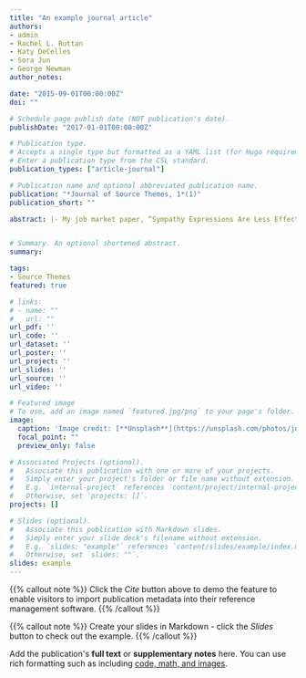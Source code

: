 ```yaml
---
title: "An example journal article"
authors:
- admin
- Rachel L. Ruttan
- Katy DeCelles
- Sora Jun
- George Newman
author_notes:

date: "2015-09-01T00:00:00Z"
doi: ""

# Schedule page publish date (NOT publication's date).
publishDate: "2017-01-01T00:00:00Z"

# Publication type.
# Accepts a single type but formatted as a YAML list (for Hugo requirements).
# Enter a publication type from the CSL standard.
publication_types: ["article-journal"]

# Publication name and optional abbreviated publication name.
publication: "*Journal of Source Themes, 1*(1)"
publication_short: ""

abstract: |- My job market paper, “Sympathy Expressions Are Less Effective When They Focus on the Silver Lining,” unpacks a paradox of communication whereby the most compassionate individuals may be the most likely to adopt communication strategies that backfire. Integrating insights from emotional labor theory (Hochschild, 1983) and the interpersonal process of compassion (Dutton et al., 2014), I argue that well-intentioned individuals, driven by heightened feelings of compassion, often try to alleviate another’s distress. In so doing, they attempt to comfort others by redirecting their attention to the potential positive aspects or benefits of their situation (e.g., “Look on the bright side…”). However, this seemingly supportive strategy unintentionally pressures recipients to engage in surface acting, compelling them to mask their genuine emotional experiences. This has important downstream consequences; silver lining expressions undermine one’s authentic emotional processing, producing poorer relational (e.g., less perceived supervisor support) and psychological (e.g., greater distress) outcomes. Across several studies – including an archival analysis of 600 sympathy cards, observational data from over 1,000 interactions, and lab experiments involving 500 grieving individuals – I consistently find robust support for this paradox. By unpacking the black box of expressions of sympathy, my job market paper contributes to the literature by challenging the assumption that ‘anything is good’ when it comes to compassionate action, revealing how well-intentioned strategies can produce unintended harm. It also highlights a selection paradox: organizations may choose the most compassionate individuals to deliver bad news or to comfort, even though their conversational strategies may be less effective. In ongoing work, I am extending this work to medical contexts, examining whether felt compassion predicts the provision of false hope during the delivery of life altering medical diagnoses, and whether organizations systematically select such communicators to deliver the news, despite the ethical and relational costs of doing so. 


# Summary. An optional shortened abstract.
summary: 

tags:
- Source Themes
featured: true

# links:
# - name: ""
#   url: ""
url_pdf: ''
url_code: ''
url_dataset: ''
url_poster: ''
url_project: ''
url_slides: ''
url_source: ''
url_video: ''

# Featured image
# To use, add an image named `featured.jpg/png` to your page's folder. 
image:
  caption: 'Image credit: [**Unsplash**](https://unsplash.com/photos/jdD8gXaTZsc)'
  focal_point: ""
  preview_only: false

# Associated Projects (optional).
#   Associate this publication with one or more of your projects.
#   Simply enter your project's folder or file name without extension.
#   E.g. `internal-project` references `content/project/internal-project/index.md`.
#   Otherwise, set `projects: []`.
projects: []

# Slides (optional).
#   Associate this publication with Markdown slides.
#   Simply enter your slide deck's filename without extension.
#   E.g. `slides: "example"` references `content/slides/example/index.md`.
#   Otherwise, set `slides: ""`.
slides: example
---
```


{{% callout note %}}
Click the *Cite* button above to demo the feature to enable visitors to import publication metadata into their reference management software.
{{% /callout %}}

{{% callout note %}}
Create your slides in Markdown - click the *Slides* button to check out the example.
{{% /callout %}}

Add the publication's **full text** or **supplementary notes** here. You can use rich formatting such as including [code, math, and images](https://docs.hugoblox.com/content/writing-markdown-latex/).
